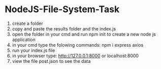 # NodeJS-File-System-Task

1. create a folder
2. copy and paste the results folder and the index.js
3. open the folder in your cmd and run npm init to create a new node js application
3. in your cmd type the folowing commands: npm i express axios
4. run your index.js file
5. in your browser type: http://127.0.0.1:8000 or localhost:8000
6. view the file post.json to see the data 
